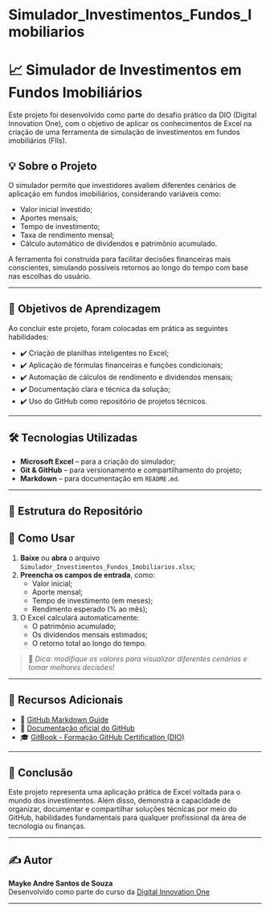 # Simulador_Investimentos_Fundos_Imobiliarios
# 📈 Simulador de Investimentos em Fundos Imobiliários

Este projeto foi desenvolvido como parte do desafio prático da DIO (Digital Innovation One), com o objetivo de aplicar os conhecimentos de Excel na criação de uma ferramenta de simulação de investimentos em fundos imobiliários (FIIs).

## 💡 Sobre o Projeto

O simulador permite que investidores avaliem diferentes cenários de aplicação em fundos imobiliários, considerando variáveis como:

- Valor inicial investido;
- Aportes mensais;
- Tempo de investimento;
- Taxa de rendimento mensal;
- Cálculo automático de dividendos e patrimônio acumulado.

A ferramenta foi construída para facilitar decisões financeiras mais conscientes, simulando possíveis retornos ao longo do tempo com base nas escolhas do usuário.

---

## 🎯 Objetivos de Aprendizagem

Ao concluir este projeto, foram colocadas em prática as seguintes habilidades:

- ✔️ Criação de planilhas inteligentes no Excel;
- ✔️ Aplicação de fórmulas financeiras e funções condicionais;
- ✔️ Automação de cálculos de rendimento e dividendos mensais;
- ✔️ Documentação clara e técnica da solução;
- ✔️ Uso do GitHub como repositório de projetos técnicos.

---

## 🛠️ Tecnologias Utilizadas

- **Microsoft Excel** – para a criação do simulador;
- **Git & GitHub** – para versionamento e compartilhamento do projeto;
- **Markdown** – para documentação em `README.md`.

---

## 📂 Estrutura do Repositório

## 🧠 Como Usar

1. **Baixe** ou **abra** o arquivo `Simulador_Investimentos_Fundos_Imobiliarios.xlsx`;
2. **Preencha os campos de entrada**, como:
   - Valor inicial;
   - Aporte mensal;
   - Tempo de investimento (em meses);
   - Rendimento esperado (% ao mês);
3. O Excel calculará automaticamente:
   - O patrimônio acumulado;
   - Os dividendos mensais estimados;
   - O retorno total ao longo do tempo.

> 💬 *Dica: modifique os valores para visualizar diferentes cenários e tomar melhores decisões!*

---

## 🧾 Recursos Adicionais

- 📘 [GitHub Markdown Guide](https://guides.github.com/features/mastering-markdown/)
- 📗 [Documentação oficial do GitHub](https://docs.github.com/pt)
- 🎓 [GitBook - Formação GitHub Certification (DIO)](https://web.dio.me)

---

## 🚀 Conclusão

Este projeto representa uma aplicação prática de Excel voltada para o mundo dos investimentos. Além disso, demonstra a capacidade de organizar, documentar e compartilhar soluções técnicas por meio do GitHub, habilidades fundamentais para qualquer profissional da área de tecnologia ou finanças.

---

## ✍️ Autor

**Mayke Andre Santos de Souza**  
Desenvolvido como parte do curso da [Digital Innovation One](https://www.dio.me)

---

